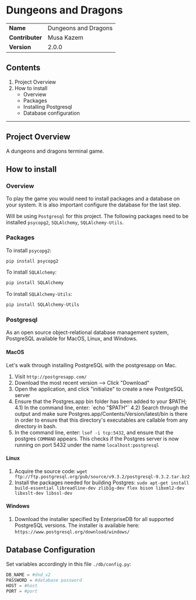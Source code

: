 # Dungeons and Dragons

|               |                     |
| ------------- | ------------------  |
|**Name**       | Dungeons and Dragons|
|**Contributer**| Musa Kazem          |
|**Version**    | 2.0.0               |

## Contents

1. Project Overview
1. How to install
    - Overview
    - Packages
    - Installing Postgresql
    - Database configuration

---

## Project Overview

A dungeons and dragons terminal game.

## How to install

### Overview

To play the game you would need to install packages and  a database on your system. It is also important configure the database for the last step.

Will be using `Postgresql` for this project.
The following packages need to be installed `psycopg2`, `SQLAlchemy`, `SQLAlchemy-Utils`.

### Packages

To install `psycopg2`:

```bash
pip install psycopg2
```

To install `SQLAlchemy`:

```bash
pip install SQLAlchemy
```

To install `SQLAlchemy-Utils`:

```bash
pip install SQLAlchemy-Utils
```

### Postgresql

As an open source object-relational database management system, PostgreSQL available for MacOS, Linux, and Windows.

#### MacOS

Let's walk through installing PostgreSQL with the postgresapp on Mac.

1) Visit `http://postgresapp.com/`
2) Download the most recent version --> Click "Download"
3) Open the application, and click "initialize" to create a new PostgreSQL server
4) Ensure that the Postgres.app bin folder has been added to your $PATH;
  4.1) In the command line, enter: `echo "$PATH"`
  4.2) Search through the output and make sure Postgres.app/Contents/Version/latest/bin is there
       in order to ensure that this directory's executables are callable from any directory in bash.
5) In the command line, enter: `lsof -i tcp:5432`, and ensure that the postgres `COMMAND` appears.
   This checks if the Postgres server is now running on port 5432 under the name `localhost:postgresql`

#### Linux

1) Acquire the source code: `wget ftp://ftp.postgresql.org/pub/source/v9.3.2/postgresql-9.3.2.tar.bz2`
2) Install the packages needed for building Postgres:
   `sudo apt-get install build-essential libreadline-dev zlib1g-dev flex bison libxml2-dev libxslt-dev libssl-dev`

#### Windows

1) Download the installer specified by EnterpriseDB for all supported PostgreSQL versions. The installer is available here:
  `https://www.postgresql.org/download/windows/`

## Database Configuration

Set variables accordingly in this file `./db/config.py`:

```python
DB_NAME = #dnd_v2
PASSWORD = #database password
HOST = #host
PORT = #port
```
